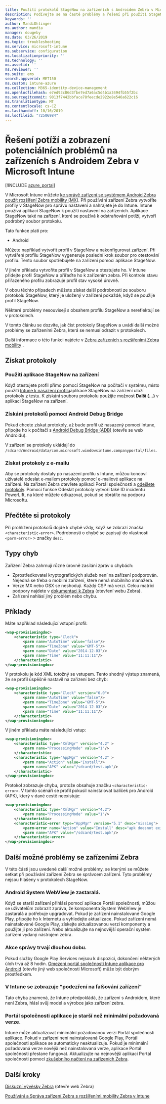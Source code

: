 ```yaml
---
title: Použití protokolů StageNow na zařízeních s Androidem Zebra v Microsoft Intune – Azure | Microsoft Docs
description: Podívejte se na časté problémy a řešení při použití StageNow na zařízeních s Androidem s Microsoft Intune. Dozvíte se taky, jak získat protokoly, a podívejte se na příklady, jak číst protokoly pro úspěch nebo chyby.
keywords: ''
author: MandiOhlinger
ms.author: mandia
manager: dougeby
ms.date: 03/26/2019
ms.topic: troubleshooting
ms.service: microsoft-intune
ms.subservice: configuration
ms.localizationpriority: ''
ms.technology: ''
ms.assetid: ''
ms.reviewer: ''
ms.suite: ems
search.appverid: MET150
ms.custom: intune-azure
ms.collection: M365-identity-device-management
ms.openlocfilehash: e7ed93c86d3fbe7ed7a6ac5d4b1a3494fb55f2bc
ms.sourcegitcommit: 9013f7442bbface78feecde2922e8e546a622c16
ms.translationtype: MT
ms.contentlocale: cs-CZ
ms.lasthandoff: 10/16/2019
ms.locfileid: "72506984"
---
```

# <a name="troubleshoot-and-see-potential-issues-on-android-zebra-devices-in-microsoft-intune"></a>Řešení potíží a zobrazení potenciálních problémů na zařízeních s Androidem Zebra v Microsoft Intune

[!INCLUDE [azure_portal](../includes/azure_portal.md)]

V Microsoft Intune můžete [ke správě zařízení se systémem Android Zebra použít rozšíření Zebra mobility (MX)](android-zebra-mx-overview.md). Při používání zařízení Zebra vytvoříte profily v StageNow pro správu nastavení a nahrajete je do Intune. Intune používá aplikaci StageNow k použití nastavení na zařízeních. Aplikace StageNow také na zařízení, které se používá k odstraňování potíží, vytvoří podrobný soubor protokolu.

Tato funkce platí pro:

- Android

Můžete například vytvořit profil v StageNow a nakonfigurovat zařízení. Při vytváření profilu StageNow vygeneruje poslední krok soubor pro otestování profilu. Tento soubor spotřebujete na zařízení pomocí aplikace StageNow.

V jiném příkladu vytvoříte profil v StageNow a otestujete ho. V Intune přidejte profil StageNow a přiřaďte ho k zařízením zebra. Při kontrole stavu přiřazeného profilu zobrazuje profil stav vysoké úrovně.

V obou těchto případech můžete získat další podrobnosti ze souboru protokolu StageNow, který je uložený v zařízení pokaždé, když se použije profil StageNow.

Některé problémy nesouvisejí s obsahem profilu StageNow a nereflektují se v protokolech.

V tomto článku se dozvíte, jak číst protokoly StageNow a uvádí další možné problémy se zařízeními Zebra, která se nemusí odrazit v protokolech.

Další informace o této funkci najdete v [Zebra zařízeních s rozšířeními Zebra mobility](android-zebra-mx-overview.md) .

## <a name="get-the-logs"></a>Získat protokoly

### <a name="use-the-stagenow-app-on-the-device"></a>Použití aplikace StageNow na zařízení
Když otestujete profil přímo pomocí StageNow na počítači v systému, místo použití [Intune k nasazení profilu](android-zebra-mx-overview.md#step-4-create-a-device-management-profile-in-stagenow)aplikace StageNow na zařízení uloží protokoly z testu. K získání souboru protokolu použijte možnost **Další (...)** v aplikaci StageNow na zařízení.

### <a name="get-logs-using-android-debug-bridge"></a>Získání protokolů pomocí Android Debug Bridge
Pokud chcete získat protokoly, až bude profil už nasazený pomocí Intune, připojte ho k počítači s [Android Debug Bridge (ADB)](https://developer.android.com/studio/command-line/adb) (otevře se web Androidu).

V zařízení se protokoly ukládají do `/sdcard/Android/data/com.microsoft.windowsintune.companyportal/files`.

### <a name="get-logs-from-email"></a>Získat protokoly z e-mailu
Aby se protokoly dostaly po nasazení profilu s Intune, můžou koncoví uživatelé odeslat e-mailem protokoly pomocí e-mailové aplikace na zařízení. Na zařízení Zebra otevřete aplikaci Portál společnosti a [odešlete protokoly](https://docs.microsoft.com/intune-user-help/send-logs-to-your-it-admin-by-email-android). Pomocí funkce Odeslat protokoly vytvoří také ID incidentu PowerLift, na které můžete odkazovat, pokud se obrátíte na podporu Microsoftu.

## <a name="read-the-logs"></a>Přečtěte si protokoly

Při prohlížení protokolů dojde k chybě vždy, když se zobrazí značka `<characteristic-error>`. Podrobnosti o chybě se zapisují do vlastnosti `<parm-error>` > značky `desc`.

## <a name="error-types"></a>Typy chyb

Zařízení Zebra zahrnují různé úrovně zasílání zpráv o chybách:

- Zprostředkovatel kryptografických služeb není na zařízení podporován. Nejedná se třeba o mobilní zařízení, které nemá mobilního manažera.
- Verze MX nebo OSX se neshodují. Každý CSP má verzi. Celou matrici podpory najdete v [dokumentaci k Zebra](http://techdocs.zebra.com/mx/) (otevření webu Zebra).
- Zařízení nahlásí jiný problém nebo chybu.

## <a name="examples"></a>Příklady

Máte například následující vstupní profil:

```xml
<wap-provisioningdoc>
    <characteristic type="Clock">
        <parm name="AutoTime" value="false"/>
        <parm name="TimeZone" value="GMT-5"/>
        <parm name="Date" value="2014-12-03"/>
        <parm name="Time" value="11:11:11"/>
    </characteristic>
</wap-provisioningdoc>
```

V protokolu je kód XML totožný se vstupem. Tento shodný výstup znamená, že se profil úspěšně nastavil na zařízení bez chyb:

```xml
<wap-provisioningdoc>
    <characteristic type="Clock" version="6.0">
        <parm name="AutoTime" value="false"/>
        <parm name="TimeZone" value="GMT-5"/>
        <parm name="Date" value="2014-12-03"/>
        <parm name="Time" value="11:11:11"/>
    </characteristic>
</wap-provisioningdoc>
```

V jiném příkladu máte následující vstup:

```xml
<wap-provisioningdoc>
    <characteristic type="XmlMgr" version="4.2" >
        <parm name="ProcessingMode" value="1"/>
    </characteristic>
    <characteristic type="AppMgr" version="4.2" >
        <parm name="Action" value="Install"/>
        <parm name="APK" value="/sdcard/test.apk"/>
    </characteristic>
</wap-provisioningdoc>
```

Protokol zobrazuje chybu, protože obsahuje značku `<characteristic-error>`. V tomto scénáři se profil pokusil nainstalovat balíček pro Android (APK), který v dané cestě neexistuje:

```xml
<wap-provisioningdoc>
    <characteristic type="XmlMgr" version="4.2">
        <parm name="ProcessingMode" value="1"/>
    </characteristic>
    <characteristic-error type="AppMgr" version="5.1" desc="missing">
        <parm-error name="Action" value="Install" desc="apk doesnot exist in the path"/>
        <parm name="APK" value="/sdcard/test.apk"/>
    </characteristic-error>
</wap-provisioningdoc>
```

## <a name="other-potential-issues-with-zebra-devices"></a>Další možné problémy se zařízeními Zebra

V této části jsou uvedené další možné problémy, se kterými se můžete setkat při používání zařízení Zebra se správcem zařízení. Tyto problémy nejsou hlášeny v protokolech StageNow.

### <a name="android-system-webview-is-out-of-date"></a>Android System WebView je zastaralá.

Když se starší zařízení přihlásí pomocí aplikace Portál společnosti, můžou se uživatelům zobrazit zpráva, že komponenta System WebView je zastaralá a potřebuje upgradovat. Pokud je zařízení nainstalované Google Play, připojte ho k Internetu a vyhledejte aktualizace. Pokud zařízení nemá nainstalované Google Play, získejte aktualizovanou verzi komponenty a použijte ji pro zařízení. Nebo aktualizujte na nejnovější operační systém zařízení vydaný nástrojem zebra.

### <a name="management-actions-take-a-long-time"></a>Akce správy trvají dlouhou dobu.

Pokud služby Google Play Services nejsou k dispozici, dokončení některých úloh trvá až 8 hodin. [Omezení portál společnosti Intune aplikace pro Android](https://support.microsoft.com/help/3211588/limitations-of-intune-company-portal-app-for-android-in-china) (otevře jiný web společnosti Microsoft) může být dobrým prostředkem.

### <a name="device-spoofing-suspected-shows-in-intune"></a>V Intune se zobrazuje "podezření na falšování zařízení"

Tato chyba znamená, že Intune předpokládá, že zařízení s Androidem, které není Zebra, hlásí svůj model a výrobce jako zařízení zebra.

### <a name="company-portal-app-is-older-than-minimum-required-version"></a>Portál společnosti aplikace je starší než minimální požadovaná verze.

Intune může aktualizovat minimální požadovanou verzi Portál společnosti aplikace. Pokud v zařízení není nainstalovaná Google Play, Portál společnosti aplikace se automaticky neaktualizuje. Pokud je minimální požadovaná verze novější než nainstalovaná verze, aplikace Portál společnosti přestane fungovat. Aktualizujte na nejnovější aplikaci Portál společnosti pomocí [zkušebního načtení na zařízeních Zebra](android-zebra-mx-overview.md#sideload-the-company-portal-app).

## <a name="next-steps"></a>Další kroky

[Diskuzní vývěsky Zebra](https://developer.zebra.com/community/home/discussions) (otevře web Zebra)

[Používání a Správa zařízení Zebra s rozšířeními mobility Zebra v Intune](android-zebra-mx-overview.md)
